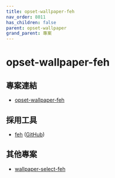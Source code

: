 ```yaml
---
title: opset-wallpaper-feh
nav_order: 8011
has_children: false
parent: opset-wallpaper
grand_parent: 專案
---
```


# opset-wallpaper-feh


## 專案連結

* [opset-wallpaper-feh](https://github.com/samwhelp/note-about-wallpaper/tree/gh-pages/_demo/project/opset-wallpaper/opset-wallpaper-feh)


## 採用工具

* [feh](https://feh.finalrewind.org/) ([GitHub](https://github.com/derf/feh))


## 其他專案

* [wallpaper-select-feh](https://samwhelp.github.io/note-about-fzf/read/project/wallpaper-select/wallpaper-select-feh.html)
